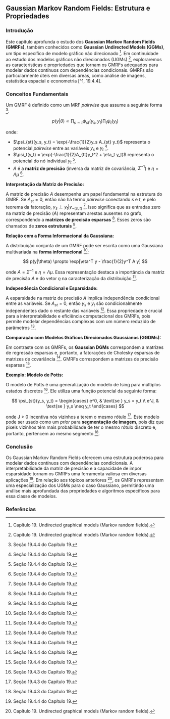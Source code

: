 ## Gaussian Markov Random Fields: Estrutura e Propriedades

### Introdução
Este capítulo aprofunda o estudo dos **Gaussian Markov Random Fields (GMRFs)**, também conhecidos como **Gaussian Undirected Models (GGMs)**, um tipo específico de modelo gráfico não direcionado [^1]. Em continuidade ao estudo dos modelos gráficos não direcionados (UGMs) [^1], exploraremos as características e propriedades que tornam os GMRFs adequados para modelar dados contínuos com dependências condicionais. GMRFs são particularmente úteis em diversas áreas, como análise de imagens, estatística espacial e econometria [^1, 19.4.4].

### Conceitos Fundamentais

Um GMRF é definido como um MRF *pairwise* que assume a seguinte forma [^19.4.4]:

$$
p(y|\theta) \propto \prod_{s \sim t} \psi_{st}(y_s, y_t) \prod_t \psi_t(y_t)
$$

onde:

*   $\psi_{st}(y_s, y_t) = \exp(-\frac{1}{2}y_s A_{st} y_t)$ representa o potencial *pairwise* entre as variáveis $y_s$ e $y_t$ [^19.4.4].
*   $\psi_t(y_t) = \exp(-\frac{1}{2}A_{tt}y_t^2 + \eta_t y_t)$ representa o potencial do nó individual $y_t$ [^19.4.4].
*   $A$ é a **matriz de precisão** (inversa da matriz de covariância, $\Sigma^{-1}$) e $\eta = \Lambda \mu$ [^19.4.4].

**Interpretação da Matriz de Precisão:**

A matriz de precisão $A$ desempenha um papel fundamental na estrutura do GMRF. Se $A_{st} = 0$, então não há termo *pairwise* conectando $s$ e $t$, e pelo teorema da fatoração, $y_s \perp y_t | y_{-\{s,t\}}$ [^19.4.4]. Isso significa que as entradas zero na matriz de precisão ($A$) representam arestas ausentes no grafo, correspondendo a **matrizes de precisão esparsas** [^19.4.4]. Esses zeros são chamados de **zeros estruturais** [^19.4.4].

**Relação com a Forma Informacional da Gaussiana:**

A distribuição conjunta de um GMRF pode ser escrita como uma Gaussiana multivariada na **forma informacional** [^19.4.4]:

$$
p(y|\theta) \propto \exp[\eta^T y - \frac{1}{2}y^T A y]
$$

onde $A = \Sigma^{-1}$ e $\eta = \Lambda \mu$. Essa representação destaca a importância da matriz de precisão $A$ e do vetor $\eta$ na caracterização da distribuição [^19.4.4].

**Independência Condicional e Esparsidade:**

A esparsidade na matriz de precisão $A$ implica independência condicional entre as variáveis. Se $A_{st} = 0$, então $y_s$ e $y_t$ são condicionalmente independentes dado o restante das variáveis [^19.4.4]. Essa propriedade é crucial para a interpretabilidade e eficiência computacional dos GMRFs, pois permite modelar dependências complexas com um número reduzido de parâmetros [^19.4.4].

**Comparação com Modelos Gráficos Direcionados Gaussianos (GGDMs):**

Em contraste com os GMRFs, os **Gaussian DGMs** correspondem a matrizes de regressão esparsas e, portanto, a fatorações de Cholesky esparsas de matrizes de covariância [^19.4.4]. GMRFs correspondem a matrizes de precisão esparsas [^19.4.4].

**Exemplo: Modelo de Potts:**

O modelo de Potts é uma generalização do modelo de Ising para múltiplos estados discretos [^19.4.3]. Ele utiliza uma função potencial da seguinte forma:

$$
\psi_{st}(y_s, y_t) =
\begin{cases}
e^0, & \text{se } y_s = y_t \\
e^J, & \text{se } y_s \neq y_t
\end{cases}
$$

onde J > 0 incentiva nós vizinhos a terem o mesmo rótulo [^19.4.3]. Este modelo pode ser usado como um *prior* para **segmentação de imagem**, pois diz que pixels vizinhos têm mais probabilidade de ter o mesmo rótulo discreto e, portanto, pertencem ao mesmo segmento [^19.4.3].

### Conclusão

Os Gaussian Markov Random Fields oferecem uma estrutura poderosa para modelar dados contínuos com dependências condicionais. A interpretabilidade da matriz de precisão e a capacidade de impor esparsidade tornam os GMRFs uma ferramenta valiosa em diversas aplicações [^19.4.4]. Em relação aos tópicos anteriores [^1], os GMRFs representam uma especialização dos UGMs para o caso Gaussiano, permitindo uma análise mais aprofundada das propriedades e algoritmos específicos para essa classe de modelos.

### Referências
[^1]: Capítulo 19. Undirected graphical models (Markov random fields).
[^19.4.3]: Seção 19.4.3 do Capítulo 19.
[^19.4.4]: Seção 19.4.4 do Capítulo 19.

<!-- END -->